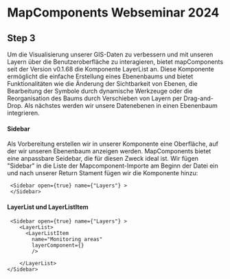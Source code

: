 # MapComponents Webseminar 2024

## Step 3

Um die Visualisierung unserer GIS-Daten zu verbessern und mit unseren Layern über die Benutzeroberfläche zu interagieren, bietet mapComponents seit der Version v0.1.68 die Komponente LayerList an. Diese Komponente ermöglicht die einfache Erstellung eines Ebenenbaums und bietet Funktionalitäten wie die Änderung der Sichtbarkeit von Ebenen, die Bearbeitung der Symbole durch dynamische Werkzeuge oder die Reorganisation des Baums durch Verschieben von Layern per Drag-and-Drop.
Als nächstes werden wir unsere Datenebenen in einen Ebenenbaum integrieren. 

#### Sidebar
Als Vorbereitung erstellen wir in unserer Komponente eine Oberfläche, auf der wir unseren Ebenenbaum anzeigen werden. MapComponents bietet eine anpassbare Seidebar, die für diesen Zweck ideal ist. 
Wir fügen "Sidebar" in die Liste der Mapcomponent-Importe am Beginn der Datei ein und nach unserer Return Stament fügen wir die Komponente hinzu:  

```
 <Sidebar open={true} name={"Layers"} >
 </Sidebar>

```

#### LayerList und LayerListItem

```
 <Sidebar open={true} name={"Layers"} >
    <LayerList>
      <LayerListItem       
        name="Monitoring areas"            
        layerComponent={} 
        />
         
    </LayerList>
</Sidebar>
```